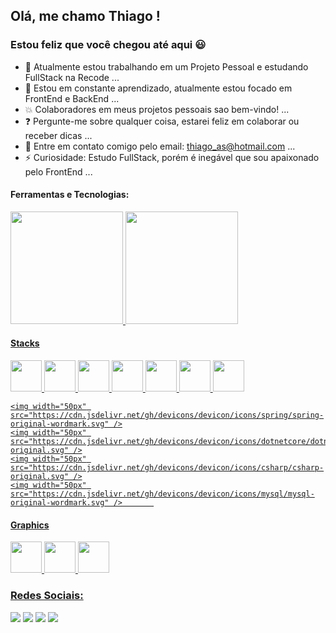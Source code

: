 ## Olá, me chamo Thiago ! 
### Estou feliz que você chegou até aqui :smiley:

- :hammer: Atualmente estou trabalhando em um Projeto Pessoal e estudando FullStack na Recode ...
- :honeybee: Estou em constante aprendizado, atualmente estou focado em FrontEnd e BackEnd ...
- :boom: Colaboradores em meus projetos pessoais sao bem-vindo! ...
- :question: Pergunte-me sobre qualquer coisa, estarei feliz em colaborar ou receber dicas ...
- :email: Entre em contato comigo pelo email: thiago_as@hotmail.com ...
- ⚡ Curiosidade: Estudo FullStack, porém é inegável que sou apaixonado pelo FrontEnd ...

<div align="left">
   <h4>Ferramentas e Tecnologias:</h4>
   <p>
    <a href="https://github.com/thiagoalmeidas">
    <img height="180em" src="https://github-readme-stats.vercel.app/api/top-langs/?username=thiagoalmeidas&layout=compact&langs_count=7&theme=dracula"/>
    <img height="180em" src="https://github-readme-stats.vercel.app/api?username=thiagoalmeidas&show_icons=true&theme=dracula&include_all_commits=true&count_private=true"/>
  </p>
  
  <div>
    <h4>Stacks</h4>
    <img width="50px" src="https://cdn.jsdelivr.net/gh/devicons/devicon/icons/html5/html5-original-wordmark.svg" />
    <img width="50px" src="https://cdn.jsdelivr.net/gh/devicons/devicon/icons/css3/css3-original-wordmark.svg" />
    <img width="50px" src="https://cdn.jsdelivr.net/gh/devicons/devicon/icons/bootstrap/bootstrap-original-wordmark.svg" />
    <img width="50px" src="https://cdn.jsdelivr.net/gh/devicons/devicon/icons/sass/sass-original.svg" />
    <img width="50px" src="https://cdn.jsdelivr.net/gh/devicons/devicon/icons/javascript/javascript-original.svg" />
    <img width="50px" src="https://cdn.jsdelivr.net/gh/devicons/devicon/icons/react/react-original-wordmark.svg" />
    <img width="50px" src="https://cdn.jsdelivr.net/gh/devicons/devicon/icons/nodejs/nodejs-plain-wordmark.svg" />
     
    <img width="50px" src="https://cdn.jsdelivr.net/gh/devicons/devicon/icons/spring/spring-original-wordmark.svg" />
    <img width="50px" src="https://cdn.jsdelivr.net/gh/devicons/devicon/icons/dotnetcore/dotnetcore-original.svg" />
    <img width="50px" src="https://cdn.jsdelivr.net/gh/devicons/devicon/icons/csharp/csharp-original.svg" />
    <img width="50px" src="https://cdn.jsdelivr.net/gh/devicons/devicon/icons/mysql/mysql-original-wordmark.svg" />       
  </div>
  
  <div>
     <h4>Graphics</h4>
    <img width="50px" src="https://cdn.jsdelivr.net/gh/devicons/devicon/icons/photoshop/photoshop-line.svg" />
    <img width="50px" src="https://cdn.jsdelivr.net/gh/devicons/devicon/icons/figma/figma-original.svg" />
    <img width="50px" src="https://cdn.jsdelivr.net/gh/devicons/devicon/icons/illustrator/illustrator-line.svg" />
  </div> 
  
</div>


<div align="left">
  <h3>Redes Sociais:</h3>
  <a href="https://instagram.com/m.urb" target="_blank"><img src="https://img.shields.io/badge/-Instagram-%23E4405F?style=for-the-badge&logo=instagram&logoColor=white" target="_blank"></a>  
  <a href = "mailto:thiago_as@hotmail.com"><img src="https://img.shields.io/badge/Gmail-D14836?style=for-the-badge&logo=gmail&logoColor=white" target="_blank"></a>  
  <a href="https://www.linkedin.com/in/thiago-almeida-76b72b142/" target="_blank"><img src="https://img.shields.io/badge/-LinkedIn-%230077B5?style=for-the-badge&logo=linkedin&logoColor=white" target="_blank"></a>
  <a href = "https://api.whatsapp.com/send?phone=5511946703672&text=Olá vi seu contato no GitHub!, podemos falar?"><img src="https://img.shields.io/badge/Whatsapp-D148343?style=for-the-badge&logo=whatsapp&logoColor=white" target="_blank"></a>         
</div>

